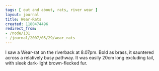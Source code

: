 ```yaml
---
tags: [ out and about, rats, river wear ]
layout: journal
title: Wear-Rats
created: 1180474496
redirect_from:
- /node/131
- /journal/2007/05/29/wear_rats
---
```

I saw a Wear-rat on the riverback at 8.07pm. Bold as brass, it sauntered across a relatively busy pathway. It was easily 20cm long excluding tail, with sleek dark-light brown-flecked fur.
